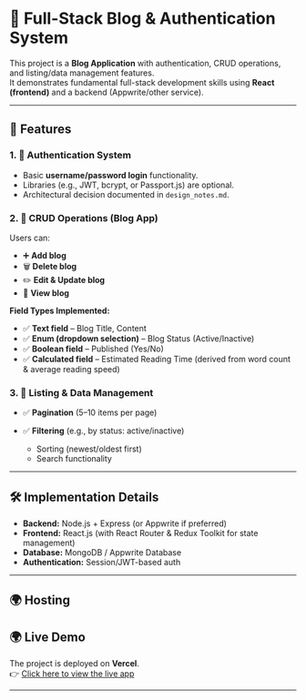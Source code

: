 # 🚀 Full-Stack Blog & Authentication System

This project is a **Blog Application** with authentication, CRUD operations, and listing/data management features.  
It demonstrates fundamental full-stack development skills using **React (frontend)** and a backend (Appwrite/other service).  

---

## 📌 Features

### 1. 🔑 Authentication System
- Basic **username/password login** functionality.
- Libraries (e.g., JWT, bcrypt, or Passport.js) are optional.
- Architectural decision documented in `design_notes.md`.

### 2. 📝 CRUD Operations (Blog App)
Users can:
- ➕ **Add blog**
- 🗑️ **Delete blog**
- ✏️ **Edit & Update blog**
- 👀 **View blog**

**Field Types Implemented:**
- ✅ **Text field** – Blog Title, Content  
- ✅ **Enum (dropdown selection)** – Blog Status (Active/Inactive)  
- ✅ **Boolean field** – Published (Yes/No)  
- ✅ **Calculated field** – Estimated Reading Time (derived from word count & average reading speed)

### 3. 📂 Listing & Data Management
- ✅ **Pagination** (5–10 items per page)  
- ✅ **Filtering** (e.g., by status: active/inactive)  
    
  - Sorting (newest/oldest first)  
  - Search functionality  

---

## 🛠️ Implementation Details

- **Backend:** Node.js + Express (or Appwrite if preferred)  
- **Frontend:** React.js (with React Router & Redux Toolkit for state management)  
- **Database:** MongoDB / Appwrite Database  
- **Authentication:** Session/JWT-based auth  

---

## 🌍 Hosting

## 🌍 Live Demo

The project is deployed on **Vercel**.  
👉 [Click here to view the live app](myassignment-two.vercel.app)

 

---

